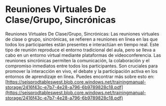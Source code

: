# Reuniones Virtuales De Clase/Grupo, Sincrónicas
Reuniones Virtuales De Clase/Grupo, Sincrónicas: Las reuniones virtuales de clase o grupo, sincrónicas, se refieren a reuniones en línea en las que todos los participantes están presentes e interactúan en tiempo real. Este tipo de reunión reproduce el entorno tradicional del aula, pero se lleva a cabo en un entorno virtual mediante plataformas de videoconferencia. Las reuniones sincrónicas permiten la comunicación, la colaboración y el compromiso inmediatos entre todos los participantes. Son cruciales para promover la interacción en vivo, el debate y la participación activa en los entornos de aprendizaje en línea.
Puedes encontrar más sobre esto en: [https://seisprodtableswest.blob.core.windows.net/trainingmanual-storage/2416f43c-e7b7-4e28-a796-6b9789828c18.pdf](https://seisprodtableswest.blob.core.windows.net/trainingmanual-storage/2416f43c-e7b7-4e28-a796-6b9789828c18.pdf)